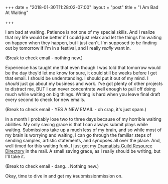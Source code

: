 +++
date = "2018-01-30T11:28:02-07:00"
layout = "post"
title = "I Am Bad At Waiting"

+++

I am bad at waiting. Patience is not one of my special skills. And I realize that my life would be better if I could just relax and let the things I'm waiting on happen when they happen, but I just can't. I'm supposed to be finding out by tomorrow if I'm in a festival, and I really *really* want in. 

(Break to check email - nothing new.)

Experience has taught me that even though I was told that tomorrow would be the day they'd let me know for sure, it could still be weeks before I get that email. I should be understanding. I should put it out of my mind. I *should* just go about my business and work. I've got plenty of other projects to distract me, BUT I can never concentrate well enough to pull off doing much while waiting on big things. Writing is hard when you leave final draft every second to check for new emails. 

(Break to check email - YES A NEW EMAIL - oh crap, it's just spam.)

In a month I probably lose two to three days because of my horrible waiting abilities. My only saving grace is that I can always submit plays while waiting. Submissions take up a much less of my brain, and so while most of my brain is worrying and waiting, I can go through the familiar steps of sending samples, artistic statements, and synopses all over the place. And, well timed for this waiting funk, I just got my [Dramatists Guild Resource Directory](https://www.dramatistsguild.com/resources/order-the-resource-directory/) in the mail. A small saving grace, as I really should be writing, but I'll take it. 

(Break to check email - dang... Nothing new.)

Okay, time to dive in and get my #submissionmission on.